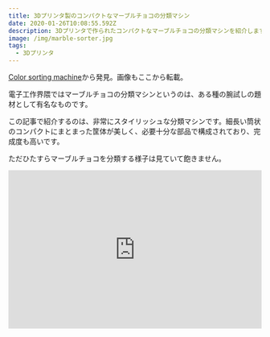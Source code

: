 ```yaml
---
title: 3Dプリンタ製のコンパクトなマーブルチョコの分類マシン
date: 2020-01-26T10:08:55.592Z
description: 3Dプリンタで作られたコンパクトなマーブルチョコの分類マシンを紹介します。
image: /img/marble-sorter.jpg
tags:
  - 3Dプリンタ
---
```

[Color sorting machine](https://hackaday.io/project/168885-color-sorting-machine)から発見。画像もここから転載。

電子工作界隈ではマーブルチョコの分類マシンというのは、ある種の腕試しの題材として有名なものです。

この記事で紹介するのは、非常にスタイリッシュな分類マシンです。細長い筒状のコンパクトにまとまった筐体が美しく、必要十分な部品で構成されており、完成度も高いです。

ただひたすらマーブルチョコを分類する様子は見ていて飽きません。

<iframe width="100%" height="315" src="https://www.youtube.com/embed/IgHSTQG3dpk" frameborder="0" allow="accelerometer; autoplay; encrypted-media; gyroscope; picture-in-picture" allowfullscreen></iframe>

